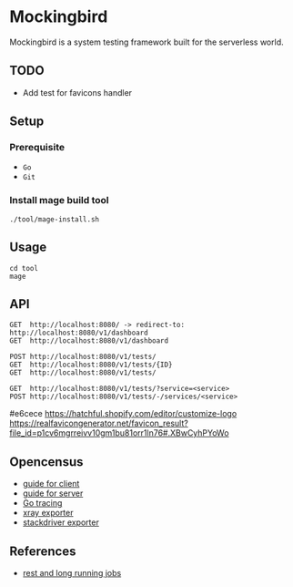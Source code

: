# Mockingbird

Mockingbird is a system testing framework built for the serverless world.

## TODO
* Add test for favicons handler

## Setup

### Prerequisite
 * `Go`
 * `Git`

### Install mage build tool
```
./tool/mage-install.sh
```

## Usage

```
cd tool
mage
```

## API

```
GET  http://localhost:8080/ -> redirect-to: http://localhost:8080/v1/dashboard
GET  http://localhost:8080/v1/dashboard

POST http://localhost:8080/v1/tests/
GET  http://localhost:8080/v1/tests/{ID}
GET  http://localhost:8080/v1/tests/

GET  http://localhost:8080/v1/tests/?service=<service>
POST http://localhost:8080/v1/tests/-/services/<service>
```

#e6cece
https://hatchful.shopify.com/editor/customize-logo
https://realfavicongenerator.net/favicon_result?file_id=p1cv6mgrreivv10gm1bu81orr1ln76#.XBwCyhPYoWo

<link rel="apple-touch-icon" sizes="180x180" href="/apple-touch-icon.png">
<link rel="icon" type="image/png" sizes="32x32" href="/favicon-32x32.png">
<link rel="icon" type="image/png" sizes="16x16" href="/favicon-16x16.png">
<link rel="manifest" href="/site.webmanifest.json">
<link rel="mask-icon" href="/safari-pinned-tab.svg" color="#382b2b">
<meta name="apple-mobile-web-app-title" content="Mockingbird">
<meta name="application-name" content="Mockingbird">
<meta name="msapplication-TileColor" content="#da532c">
<meta name="theme-color" content="#e6cece">

<link rel="apple-touch-icon" sizes="57x57" href="/apple-icon-57x57.png">
<link rel="apple-touch-icon" sizes="60x60" href="/apple-icon-60x60.png">
<link rel="apple-touch-icon" sizes="72x72" href="/apple-icon-72x72.png">
<link rel="apple-touch-icon" sizes="76x76" href="/apple-icon-76x76.png">
<link rel="apple-touch-icon" sizes="114x114" href="/apple-icon-114x114.png">
<link rel="apple-touch-icon" sizes="120x120" href="/apple-icon-120x120.png">
<link rel="apple-touch-icon" sizes="144x144" href="/apple-icon-144x144.png">
<link rel="apple-touch-icon" sizes="152x152" href="/apple-icon-152x152.png">
<link rel="apple-touch-icon" sizes="180x180" href="/apple-icon-180x180.png">
<link rel="icon" type="image/png" sizes="192x192"  href="/android-icon-192x192.png">
<link rel="icon" type="image/png" sizes="32x32" href="/favicon-32x32.png">
<link rel="icon" type="image/png" sizes="96x96" href="/favicon-96x96.png">
<link rel="icon" type="image/png" sizes="16x16" href="/favicon-16x16.png">
<link rel="manifest" href="/manifest.json">

## Opencensus
* [guide for client](https://opencensus.io/guides/http/go/net_http/client/)
* [guide for server](https://opencensus.io/guides/http/go/net_http/server/)
* [Go tracing](https://opencensus.io/quickstart/go/tracing/)
* [xray exporter](https://opencensus.io/exporters/supported-exporters/go/xray/)
* [stackdriver exporter](https://opencensus.io/exporters/supported-exporters/go/stackdriver/)

## References
* [rest and long running jobs](https://farazdagi.com/2014/rest-and-long-running-jobs/)
